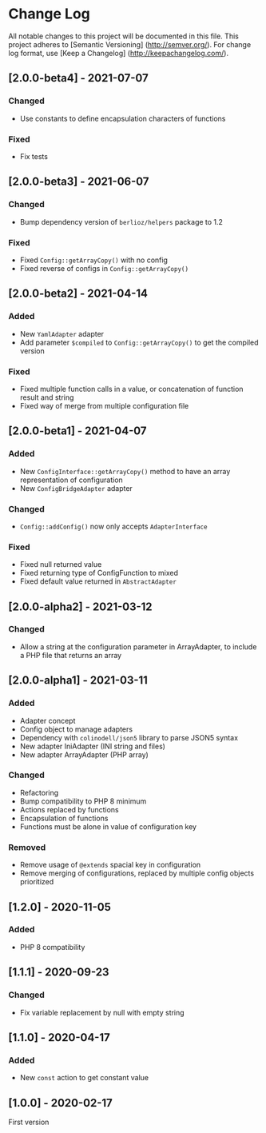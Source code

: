 # Change Log

All notable changes to this project will be documented in this file. This project adheres
to [Semantic Versioning] (http://semver.org/). For change log format,
use [Keep a Changelog] (http://keepachangelog.com/).

## [2.0.0-beta4] - 2021-07-07

### Changed

- Use constants to define encapsulation characters of functions 

### Fixed

- Fix tests

## [2.0.0-beta3] - 2021-06-07

### Changed

- Bump dependency version of `berlioz/helpers` package to 1.2

### Fixed

- Fixed `Config::getArrayCopy()` with no config
- Fixed reverse of configs in `Config::getArrayCopy()`

## [2.0.0-beta2] - 2021-04-14

### Added

- New `YamlAdapter` adapter
- Add parameter `$compiled` to `Config::getArrayCopy()` to get the compiled version

### Fixed

- Fixed multiple function calls in a value, or concatenation of function result and string
- Fixed way of merge from multiple configuration file

## [2.0.0-beta1] - 2021-04-07

### Added

- New `ConfigInterface::getArrayCopy()` method to have an array representation of configuration
- New `ConfigBridgeAdapter` adapter

### Changed

- `Config::addConfig()` now only accepts `AdapterInterface`

### Fixed

- Fixed null returned value
- Fixed returning type of ConfigFunction to mixed
- Fixed default value returned in `AbstractAdapter`

## [2.0.0-alpha2] - 2021-03-12

### Changed

- Allow a string at the configuration parameter in ArrayAdapter, to include a PHP file that returns an array

## [2.0.0-alpha1] - 2021-03-11

### Added

- Adapter concept
- Config object to manage adapters
- Dependency with `colinodell/json5` library to parse JSON5 syntax
- New adapter IniAdapter (INI string and files)
- New adapter ArrayAdapter (PHP array)

### Changed

- Refactoring
- Bump compatibility to PHP 8 minimum
- Actions replaced by functions
- Encapsulation of functions
- Functions must be alone in value of configuration key

### Removed

- Remove usage of `@extends` spacial key in configuration
- Remove merging of configurations, replaced by multiple config objects prioritized

## [1.2.0] - 2020-11-05

### Added

- PHP 8 compatibility

## [1.1.1] - 2020-09-23

### Changed

- Fix variable replacement by null with empty string

## [1.1.0] - 2020-04-17

### Added

- New `const` action to get constant value

## [1.0.0] - 2020-02-17

First version
